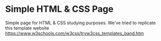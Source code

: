 # Simple HTML & CSS Page

Simple page for HTML &amp; CSS studying purposes. We've tried to replicate this template website https://www.w3schools.com/w3css/tryw3css_templates_band.htm
